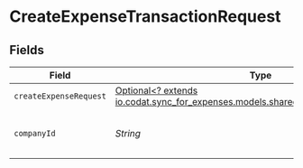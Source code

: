 # CreateExpenseTransactionRequest


## Fields

| Field                                                                                                                            | Type                                                                                                                             | Required                                                                                                                         | Description                                                                                                                      | Example                                                                                                                          |
| -------------------------------------------------------------------------------------------------------------------------------- | -------------------------------------------------------------------------------------------------------------------------------- | -------------------------------------------------------------------------------------------------------------------------------- | -------------------------------------------------------------------------------------------------------------------------------- | -------------------------------------------------------------------------------------------------------------------------------- |
| `createExpenseRequest`                                                                                                           | [Optional<? extends io.codat.sync_for_expenses.models.shared.CreateExpenseRequest>](../../models/shared/CreateExpenseRequest.md) | :heavy_minus_sign:                                                                                                               | N/A                                                                                                                              |                                                                                                                                  |
| `companyId`                                                                                                                      | *String*                                                                                                                         | :heavy_check_mark:                                                                                                               | Unique identifier for a company.                                                                                                 | 8a210b68-6988-11ed-a1eb-0242ac120002                                                                                             |